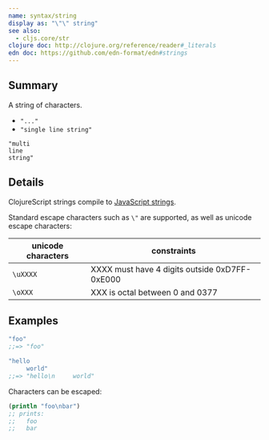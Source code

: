 ```yaml
---
name: syntax/string
display as: "\"\" string"
see also:
  - cljs.core/str
clojure doc: http://clojure.org/reference/reader#_literals
edn doc: https://github.com/edn-format/edn#strings
---
```


## Summary

A string of characters.

- `"..."`
- `"single line string"`

```
"multi
line
string"
```

## Details

ClojureScript strings compile to [JavaScript strings].

[JavaScript strings]:https://developer.mozilla.org/en-US/docs/Web/JavaScript/Reference/Global_Objects/String

Standard escape characters such as `\"` are supported, as well as unicode
escape characters:

| unicode characters  | constraints                                   |
|---------------------|-----------------------------------------------|
| `\uXXXX`            | XXXX must have 4 digits outside 0xD7FF-0xE000 |
| `\oXXX`             | XXX is octal between 0 and 0377               |

## Examples

```clj
"foo"
;;=> "foo"

"hello
     world"
;;=> "hello\n     world"
```

Characters can be escaped:

```clj
(println "foo\nbar")
;; prints:
;;   foo
;;   bar
```
